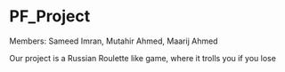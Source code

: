 # PF_Project
Members:
Sameed Imran, Mutahir Ahmed, Maarij Ahmed


Our project is a Russian Roulette like game, where it trolls you if you lose
